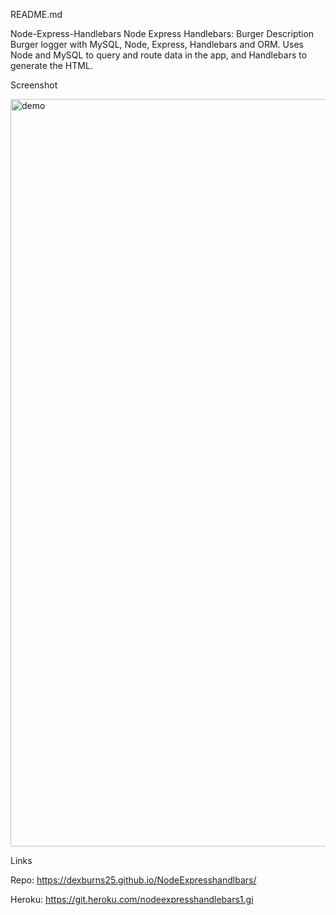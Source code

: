 README.md



Node-Express-Handlebars
Node Express Handlebars: Burger
Description
Burger logger with MySQL, Node, Express, Handlebars and ORM. Uses Node and MySQL to query and route data in the app, and Handlebars to generate the HTML.

Screenshot


<img width="1196" alt="demo" src="https://user-images.githubusercontent.com/71415601/103962767-b5c29480-5125-11eb-849f-fed4ea433a26.png">




Links




Repo:
https://dexburns25.github.io/NodeExpresshandlbars/




Heroku:
https://git.heroku.com/nodeexpresshandlebars1.gi
